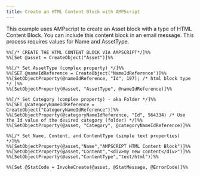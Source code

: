 ```yaml
---
title: Create an HTML Content Block with AMPScript
---
```


This example uses AMPscript to create an Asset block with a type of HTML Content Block. You can include this content block in an email message. This process requires values for Name and AssetType.

```
%%[/* CREATE THE HTML CONTENT BLOCK VIA AMPSCRIPT*/]%%
%%[Set @asset = CreateObject("Asset")]%%

%%[/* Set AssetType (complex property) */]%%
%%[SET @nameIdReference = CreateObject("NameIdReference")]%%
%%[SetObjectProperty(@nameIdReference, "Id", 197); /* html block type */ ]%%
%%[SetObjectProperty(@asset, "AssetType", @nameIdReference)]%%

%%[/* Set Category (complex property) - aka Folder */]%%
%%[SET @categoryNameIdReference = CreateObject("CategoryNameIdReference")]%%
%%[SetObjectProperty(@categoryNameIdReference, "Id", 564334) /* Use the Id value of the desired category (folder) */]%%
%%[SetObjectProperty(@asset, "Category", @categoryNameIdReference)]%%

%%[/* Set Name, Content, and ContentType (simple text properties) */]%%
%%[SetObjectProperty(@asset,"Name","AMPSCRIPT HTML Content Block")]%%
%%[SetObjectProperty(@asset,"Content","<div>my new content</div>")]%%
%%[SetObjectProperty(@asset,"ContentType","text/html")]%%

%%[Set @StatCode = InvokeCreate(@asset, @StatMessage, @ErrorCode)]%%
```
